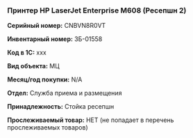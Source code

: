 ###  Принтер HP LaserJet Enterprise M608 (Ресепшн 2) </br>

**Серийный номер:** CNBVN8R0VT </br>

**Инвентарный номер:** ЗБ-01558 </br>

**Код в 1С:** xxx </br> 

**Вид объекта:** МЦ

**Месяц/год покупки:** N/A </br>

**Отдел:** Служба приема и размещения </br>

**Принадлежность:** Стойка ресепшн</br>

**Прослеживаемый товар:** НЕТ (не попадает в перечень прослеживаемых товаров)
